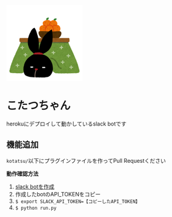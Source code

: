 <img src="https://raw.githubusercontent.com/amaotone/kotatsu/img/icon.png" width="200">

# こたつちゃん
herokuにデプロイして動かしているslack botです

## 機能追加
`kotatsu/`以下にプラグインファイルを作ってPull Requestください

__動作確認方法__

1. [slack botを作成](https://slack.com/apps/new/A0F7YS25R-bots)
2. 作成したbotのAPI_TOKENをコピー
3. `$ export SLACK_API_TOKEN=【コピーしたAPI_TOKEN】`
4. `$ python run.py`
